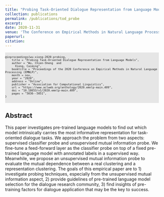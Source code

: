 ```yaml
---
title: "Probing Task-Oriented Dialogue Representation from Language Models"
collection: publications
permalink: /publications/tod_probe
excerpt: 
date: 2020-11-31
venue: 'The Conference on Empirical Methods in Natural Language Processing (EMNLP)'
paperurl: 
citation: 
---
```


<pre style="background-color: rgb(230,230,230);white-space: pre-wrap;">
<font size="1">
@inproceedings{wu-xiong-2020-probing,
    title = "Probing Task-Oriented Dialogue Representation from Language Models",
    author = "Wu, Chien-Sheng  and
      Xiong, Caiming",
    booktitle = "Proceedings of the 2020 Conference on Empirical Methods in Natural Language Processing (EMNLP)",
    month = nov,
    year = "2020",
    address = "Online",
    publisher = "Association for Computational Linguistics",
    url = "https://www.aclweb.org/anthology/2020.emnlp-main.409",
    doi = "10.18653/v1/2020.emnlp-main.409",
    pages = "5036--5051",
}
</font>
</pre>

## Abstract
This paper investigates pre-trained language models to find out which model intrinsically carries the most informative representation for task-oriented dialogue tasks. We approach the problem from two aspects: supervised classifier probe and unsupervised mutual information probe. We fine-tune a feed-forward layer as the classifier probe on top of a fixed pre-trained language model with annotated labels in a supervised way. Meanwhile, we propose an unsupervised mutual information probe to evaluate the mutual dependence between a real clustering and a representation clustering. The goals of this empirical paper are to 1) investigate probing techniques, especially from the unsupervised mutual information aspect, 2) provide guidelines of pre-trained language model selection for the dialogue research community, 3) find insights of pre-training factors for dialogue application that may be the key to success.
